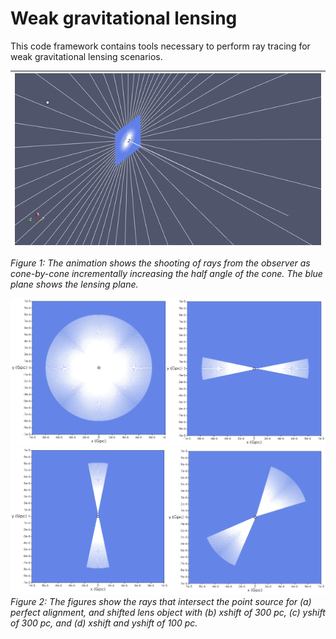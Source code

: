 # Weak gravitational lensing
This code framework contains tools necessary to perform ray tracing for 
weak gravitational lensing scenarios.


| ![ES1](Movies/EinsteinRingAll.gif) |
|:--:|
*Figure 1: The animation shows the shooting of rays from the observer as cone-by-cone incrementally increasing the half angle of the cone. The blue plane shows the lensing plane.*

![ES1](Images/ES1.png)    
![ES2](Images/ES2.png)  
*Figure 2: The figures show the rays that intersect the point source for (a) perfect alignment, and shifted lens object with (b) xshift of 300 pc,
(c) yshift of 300 pc, and (d) xshift and yshift of 100 pc.*  


